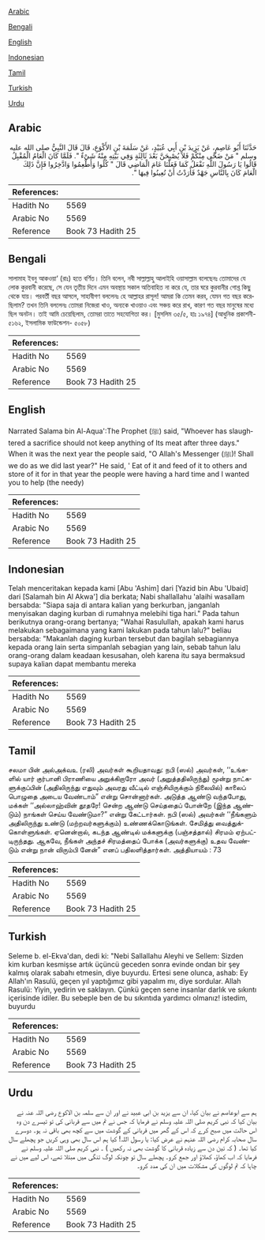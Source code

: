 [Arabic](#arabic)

[Bengali](#bengali)

[English](#english)

[Indonesian](#indonesian)

[Tamil](#tamil)

[Turkish](#turkish)

[Urdu](#urdu)

## Arabic


<div dir="rtl" lang="ar" style={{fontSize:'larger',backgroundColor:'#f8f9fa',padding:20}}>
حَدَّثَنَا أَبُو عَاصِمٍ، عَنْ يَزِيدَ بْنِ أَبِي عُبَيْدٍ، عَنْ سَلَمَةَ بْنِ الأَكْوَعِ، قَالَ قَالَ النَّبِيُّ صلى الله عليه وسلم ‏"‏ مَنْ ضَحَّى مِنْكُمْ فَلاَ يُصْبِحَنَّ بَعْدَ ثَالِثَةٍ وَفِي بَيْتِهِ مِنْهُ شَىْءٌ ‏"‏‏.‏ فَلَمَّا كَانَ الْعَامُ الْمُقْبِلُ قَالُوا يَا رَسُولَ اللَّهِ نَفْعَلُ كَمَا فَعَلْنَا عَامَ الْمَاضِي قَالَ ‏"‏ كُلُوا وَأَطْعِمُوا وَادَّخِرُوا فَإِنَّ ذَلِكَ الْعَامَ كَانَ بِالنَّاسِ جَهْدٌ فَأَرَدْتُ أَنْ تُعِينُوا فِيهَا ‏"‏‏.‏
</div>
<div style={{backgroundColor:'#f8f9fa',padding:20, marginBottom: 10}}><table> <thead> <tr> <th>References:</th> <th></th> </tr> </thead> <tbody><tr><td>Hadith No</td><td>5569</td></tr><tr><td>Arabic No</td><td>5569</td></tr><tr><td>Reference</td><td>Book 73 Hadith 25</td></tr></tbody></table></div>

## Bengali


<div dir="ltr" lang="bn" style={{fontSize:'larger',backgroundColor:'#f8f9fa',padding:20}}>
সালামাহ ইবনু আকওয়া‘ (রাঃ) হতে বর্ণিত। তিনি বলেন, নবী সাল্লাল্লাহু আলাইহি ওয়াসাল্লাম বলেছেনঃ তোমাদের যে লোক কুরবানী করেছে, সে যেন তৃতীয় দিনে এমন অবস্থায় সকাল অতিবাহিত না করে যে, তার ঘরে কুরবানীর গোশ্ত কিছু থেকে যায়। পরবর্তী বছর আসলে, সাহাবীগণ বললেনঃ হে আল্লাহর রাসূল! আমরা কি তেমন করব, যেমন গত বছর করেছিলাম? তখন তিনি বললেনঃ তোমরা নিজেরা খাও, অন্যকে খাওয়াও এবং সঞ্চয় করে রাখ, কারণ গত বছর মানুষের মধ্যে ছিল অনটন। তাই আমি চেয়েছিলাম, তোমরা তাতে সহযোগিতা কর। [মুসলিম ৩৫/৫, হাঃ ১৯৭৪] (আধুনিক প্রকাশনী- ৫১৬২, ইসলামিক ফাউন্ডেশন- ৫০৫৮)
</div>
<div style={{backgroundColor:'#f8f9fa',padding:20, marginBottom: 10}}><table> <thead> <tr> <th>References:</th> <th></th> </tr> </thead> <tbody><tr><td>Hadith No</td><td>5569</td></tr><tr><td>Arabic No</td><td>5569</td></tr><tr><td>Reference</td><td>Book 73 Hadith 25</td></tr></tbody></table></div>

## English


<div dir="ltr" lang="en" style={{fontSize:'larger',backgroundColor:'#f8f9fa',padding:20}}>
Narrated Salama bin Al-Aqua':The Prophet (ﷺ) said, "Whoever has slaughtered a sacrifice should not keep anything of Its meat after three days." When it was the next year the people said, "O Allah's Messenger (ﷺ)! Shall we do as we did last year?" He said, ' Eat of it and feed of it to others and store of it for in that year the people were having a hard time and I wanted you to help (the needy)
</div>
<div style={{backgroundColor:'#f8f9fa',padding:20, marginBottom: 10}}><table> <thead> <tr> <th>References:</th> <th></th> </tr> </thead> <tbody><tr><td>Hadith No</td><td>5569</td></tr><tr><td>Arabic No</td><td>5569</td></tr><tr><td>Reference</td><td>Book 73 Hadith 25</td></tr></tbody></table></div>

## Indonesian


<div dir="ltr" lang="id" style={{fontSize:'larger',backgroundColor:'#f8f9fa',padding:20}}>
Telah menceritakan kepada kami [Abu 'Ashim] dari [Yazid bin Abu 'Ubaid] dari [Salamah bin Al Akwa'] dia berkata; Nabi shallallahu 'alaihi wasallam bersabda: "Siapa saja di antara kalian yang berkurban, janganlah menyisakan daging kurban di rumahnya melebihi tiga hari." Pada tahun berikutnya orang-orang bertanya; "Wahai Rasulullah, apakah kami harus melakukan sebagaimana yang kami lakukan pada tahun lalu?" beliau bersabda: "Makanlah daging kurban tersebut dan bagilah sebagiannya kepada orang lain serta simpanlah sebagian yang lain, sebab tahun lalu orang-orang dalam keadaan kesusahan, oleh karena itu saya bermaksud supaya kalian dapat membantu mereka
</div>
<div style={{backgroundColor:'#f8f9fa',padding:20, marginBottom: 10}}><table> <thead> <tr> <th>References:</th> <th></th> </tr> </thead> <tbody><tr><td>Hadith No</td><td>5569</td></tr><tr><td>Arabic No</td><td>5569</td></tr><tr><td>Reference</td><td>Book 73 Hadith 25</td></tr></tbody></table></div>

## Tamil


<div dir="ltr" lang="ta" style={{fontSize:'larger',backgroundColor:'#f8f9fa',padding:20}}>
சலமா பின் அல்அக்வஉ (ரலி) அவர்கள் கூறியதாவது: நபி (ஸல்) அவர்கள், ‘‘உங்களில் யார் குர்பானி பிராணியை அறுக்கிறாரோ அவர் (அறுத்ததிலிருந்து) மூன்று நாட்களுக்குப்பின் (அதிலிருந்து எதுவும் அவரது வீட்டில் எஞ்சியிருக்கும் நிலையில்) காலைப் பொழுதை அடைய வேண்டாம்” என்று சொன்னார்கள். அடுத்த ஆண்டு வந்தபோது, மக்கள் ‘‘அல்லாஹ்வின் தூதரே! சென்ற ஆண்டு செய்ததைப் போன்றே (இந்த ஆண்டும்) நாங்கள் செய்ய வேண்டுமா?” என்று கேட்டார்கள். நபி (ஸல்) அவர்கள் ‘‘நீங்களும் அதிலிருந்து உண்டு (மற்றவர்களுக்கும்) உண்ணக்கொடுங்கள். சேமித்து வைத்துக்கொள்ளுங்கள். ஏனென்றால், கடந்த ஆண்டில் மக்களுக்கு (பஞ்சத்தால்) சிரமம் ஏற்பட்டிருந்தது. ஆகவே, நீங்கள் அந்தச் சிரமத்தைப் போக்க (அவர்களுக்கு) உதவ வேண்டும் என்று நான் விரும்பி னேன்” எனப் பதிலளித்தார்கள். அத்தியாயம் : 73
</div>
<div style={{backgroundColor:'#f8f9fa',padding:20, marginBottom: 10}}><table> <thead> <tr> <th>References:</th> <th></th> </tr> </thead> <tbody><tr><td>Hadith No</td><td>5569</td></tr><tr><td>Arabic No</td><td>5569</td></tr><tr><td>Reference</td><td>Book 73 Hadith 25</td></tr></tbody></table></div>

## Turkish


<div dir="ltr" lang="tr" style={{fontSize:'larger',backgroundColor:'#f8f9fa',padding:20}}>
Seleme b. el-Ekva'dan, dedi ki: "Nebi Sallallahu Aleyhi ve Sellem: Sizden kim kurban kesmişse artık üçüncü geceden sonra evinde ondan bir şey kalmış olarak sabahı etmesin, diye buyurdu. Ertesi sene olunca, ashab: Ey Allah'ın Rasulü, geçen yıl yaptığımız gibi yapalım mı, diye sordular. Allah Rasulü: Yiyin, yedirin ve saklayın. Çünkü geçen sene insanlar darlık ve sıkıntı içerisinde idiler. Bu sebeple ben de bu sıkıntıda yardımcı olmanız! istedim, buyurdu
</div>
<div style={{backgroundColor:'#f8f9fa',padding:20, marginBottom: 10}}><table> <thead> <tr> <th>References:</th> <th></th> </tr> </thead> <tbody><tr><td>Hadith No</td><td>5569</td></tr><tr><td>Arabic No</td><td>5569</td></tr><tr><td>Reference</td><td>Book 73 Hadith 25</td></tr></tbody></table></div>

## Urdu


<div dir="rtl" lang="ur" style={{fontSize:'larger',backgroundColor:'#f8f9fa',padding:20}}>
ہم سے ابوعاصم نے بیان کیا، ان سے یزید بن ابی عبید نے اور ان سے سلمہ بن الاکوع رضی اللہ عنہ نے بیان کیا کہ نبی کریم صلی اللہ علیہ وسلم نے فرمایا کہ جس نے تم میں سے قربانی کی تو تیسرے دن وہ اس حالت میں صبح کرے کہ اس کے گھر میں قربانی کے گوشت میں سے کچھ بھی باقی نہ ہو۔ دوسرے سال صحابہ کرام رضی اللہ عنہم نے عرض کیا: یا رسول اللہ! کیا ہم اس سال بھی وہی کریں جو پچھلے سال کیا تھا۔ ( کہ تین دن سے زیادہ قربانی کا گوشت بھی نہ رکھیں ) ۔ نبی کریم صلی اللہ علیہ وسلم نے فرمایا کہ اب کھاؤ، کھلاؤ اور جمع کرو۔ پچھلے سال تو چونکہ لوگ تنگی میں مبتلا تھے، اس لیے میں نے چاہا کہ تم لوگوں کی مشکلات میں ان کی مدد کرو۔
</div>
<div style={{backgroundColor:'#f8f9fa',padding:20, marginBottom: 10}}><table> <thead> <tr> <th>References:</th> <th></th> </tr> </thead> <tbody><tr><td>Hadith No</td><td>5569</td></tr><tr><td>Arabic No</td><td>5569</td></tr><tr><td>Reference</td><td>Book 73 Hadith 25</td></tr></tbody></table></div>